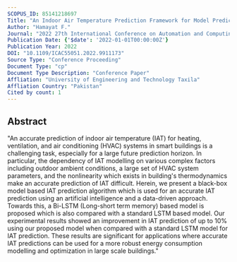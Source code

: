 ```yaml
---
SCOPUS_ID: 85141218697
Title: "An Indoor Air Temperature Prediction Framework for Model Predictive Control in HVAC Systems"
Author: "Hamayat F."
Journal: "2022 27th International Conference on Automation and Computing: Smart Systems and Manufacturing, ICAC 2022"
Publication Date: {'$date': '2022-01-01T00:00:00Z'}
Publication Year: 2022
DOI: "10.1109/ICAC55051.2022.9911173"
Source Type: "Conference Proceeding"
Document Type: "cp"
Document Type Description: "Conference Paper"
Affliation: "University of Engineering and Technology Taxila"
Affliation Country: "Pakistan"
Cited by count: 1
---
```


## Abstract
"An accurate prediction of indoor air temperature (IAT) for heating, ventilation, and air conditioning (HVAC) systems in smart buildings is a challenging task, especially for a large future prediction horizon. In particular, the dependency of IAT modelling on various complex factors including outdoor ambient conditions, a large set of HVAC system parameters, and the nonlinearity which exists in building's thermodynamics make an accurate prediction of IAT difficult. Herein, we present a black-box model based IAT prediction algorithm which is used for an accurate IAT prediction using an artificial intelligence and a data-driven approach. Towards this, a Bi-LSTM (Long-short term memory) based model is proposed which is also compared with a standard LSTM based model. Our experimental results showed an improvement in IAT prediction of up to 10% using our proposed model when compared with a standard LSTM model for IAT prediction. These results are significant for applications where accurate IAT predictions can be used for a more robust energy consumption modelling and optimization in large scale buildings."
